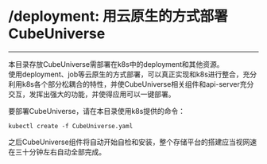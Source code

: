 # /deployment: 用云原生的方式部署CubeUniverse

---

本目录存放CubeUniverse需部署在k8s中的deployment和其他资源。  
使用deployment、job等云原生的方式部署，可以真正实现和k8s进行整合，充分利用k8s各个部分松耦合的特性，并使CubeUniverse相关组件和api-server充分交互，发挥出强大的功能，并使得应用可以一键部署。

要部署CubeUniverse，请在本目录使用k8s提供的命令：
```shell
kubectl create -f CubeUniverse.yaml
```
之后CubeUniverse组件将自动开始自检和安装，整个存储平台的搭建应当视网速在三十分钟左右自动全部完成。